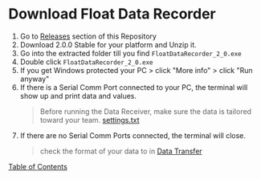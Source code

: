 # Download Float Data Recorder

1. Go to [Releases](https://github.com/AadarshDevi/FloatDataRecorder/releases) section of this Repository
2. Download 2.0.0 Stable for your platform and Unzip it.
3. Go into the extracted folder till you find `FloatDataRecorder_2_0.exe`
4. Double click `FloatDataRecorder_2_0.exe`
5. If you get Windows protected your PC > click "More info" > click "Run anyway"
6. If there is a Serial Comm Port connected to your PC, the terminal will show up and print data and values.
   > Before running the Data Receiver, make sure the data is tailored toward your team. [settings.txt](Settings.md) 
7. If there are no Serial Comm Ports connected, the terminal will close.
   > check the format of your data to in [Data Transfer](DataTransfer.md)

[Table of Contents](README.md)
